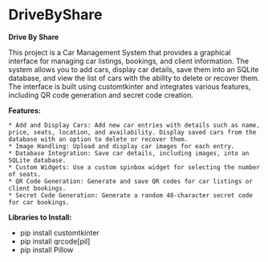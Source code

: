 # DriveByShare
**Drive By Share**

This project is a Car Management System that provides a graphical interface for managing car listings, bookings, and client information. The system allows you to add cars, display car details, save them into an SQLite database, and view the list of cars with the ability to delete or recover them. The interface is built using customtkinter and integrates various features, including QR code generation and secret code creation.

**Features:**

    * Add and Display Cars: Add new car entries with details such as name, price, seats, location, and availability. Display saved cars from the database with an option to delete or recover them.
    * Image Handling: Upload and display car images for each entry.
    * Database Integration: Save car details, including images, into an SQLite database.
    * Custom Widgets: Use a custom spinbox widget for selecting the number of seats.
    * QR Code Generation: Generate and save QR codes for car listings or client bookings.
    * Secret Code Generation: Generate a random 48-character secret code for car bookings.

**Libraries to Install:**

* pip install customtkinter
* pip install qrcode[pil]
* pip install Pillow


